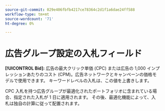 ```yaml
---
source-git-commit: 029e406fbfb4217ce78364c2d1f1a6dae24ff588
workflow-type: tm+mt
source-wordcount: '71'
ht-degree: 0%

---
```

# 広告グループ設定の入札フィールド

**[!UICONTROL Bid]:** 広告の最大クリック単価 (CPC) または広告の 1,000 インプレッションあたりのコスト (CPM)。広告ネットワークとキャンペーンの価格モデルで使用できます。 キーワードレベルの入札は、この値を上書きします。

CPC 入札を持つ広告グループが最適化されたポートフォリオに含まれている場合、指定された入札が 1 日に適用されます。 その後、最適化機能によって、入札は独自の計算に従って配置されます。
